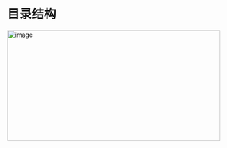 # 目录结构

<img width="489" height="255" alt="image" src="https://github.com/user-attachments/assets/1e4533d6-574e-45c2-a7c7-5b7f8aaa976f" />

